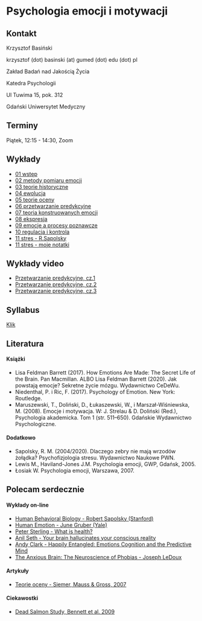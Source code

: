 # Psychologia emocji i motywacji


## Kontakt

Krzysztof Basiński

krzysztof (dot) basinski (at) gumed (dot) edu (dot) pl

Zakład Badań nad Jakością Życia

Katedra Psychologii

Ul Tuwima 15, pok. 312

Gdański Uniwersytet Medyczny

## Terminy

Piątek, 12:15 - 14:30, Zoom

## Wykłady

- [01 wstęp](01_wstep.html)
- [02 metody pomiaru emocji](02_metody.html)
- [03 teorie historyczne](03_historia.html)
- [04 ewolucja](04_ewolucja.html)
- [05 teorie oceny](05_ocena.html)
- [06 przetwarzanie predykcyjne](06_pp.html)
- [07 teoria konstruowanych emocji](07_konstrukcje.html)
- [08 ekspresja](08_ekspresja.html)
- [09 emocje a procesy poznawcze](09_poznanie.html)
- [10 regulacja i kontrola](12_regulacja.html)
- [11 stres - R.Sapolsky](https://www.youtube.com/watch?v=D9H9qTdserM) 
- [11 stres - moje notatki](11_stres.html)



## Wykłady video

- [Przetwarzanie predykcyjne, cz.1](https://youtu.be/C2Fn9tATVGk)
- [Przetwarzanie predykcyjne, cz.2](https://youtu.be/nhRjspvBLkk)
- [Przetwarzanie predykcyjne, cz.3](https://youtu.be/SK6lVpCLFb0)


## Syllabus

[Klik](syllabus.pdf)

## Literatura

#### Książki

- Lisa Feldman Barrett (2017). How Emotions Are Made: The Secret Life of the Brain. Pan Macmillan. ALBO Lisa Feldman Barrett (2020). Jak powstają emocje? Sekretne życie mózgu. Wydawnictwo CeDeWu.
- Niedenthal, P. i Ric, F.  (2017). Psychology of Emotion. New York: Routledge.
- Maruszewski, T., Doliński, D., Łukaszewski, W., i Marszał-Wiśniewska, M. (2008). Emocje i motywacja. W: J. Strelau & D. Doliński (Red.), Psychologia akademicka. Tom 1 (str. 511–650). Gdańskie Wydawnictwo Psychologiczne.

#### Dodatkowo

- Sapolsky, R. M. (2004/2020). Dlaczego zebry nie mają wrzodów żołądka? Psychofizjologia stresu. Wydawnictwo Naukowe PWN.
- Lewis M., Haviland-Jones J.M. Psychologia emocji, GWP, Gdańsk, 2005.
- Łosiak W. Psychologia emocji, Warszawa, 2007.


## Polecam serdecznie

#### Wykłady on-line

- [Human Behavioral Biology - Robert Sapolsky (Stanford)](https://www.youtube.com/playlist?list=PLpXaCv0b7h12LpVunZ361VfCBQSwi_2e8)
- [Human Emotion - June Gruber (Yale)](https://www.youtube.com/playlist?list=PLh9mgdi4rNewieO9Dsj-OhNBC9bF4FoRp)
- [Peter Sterling - What is health?](https://www.youtube.com/watch?v=cGZ53ecu8Jk&t=2182s)
- [Anil Seth - Your brain hallucinates your conscious reality](https://www.youtube.com/watch?v=lyu7v7nWzfo)
- [Andy Clark - Happily Entangled: Emotions Cognition and the Predictive Mind](https://www.youtube.com/watch?v=OS3RM3F8YmE)
- [The Anxious Brain: The Neuroscience of Phobias - Joseph LeDoux](https://www.youtube.com/watch?v=Ht6g0ky-8EY)

#### Artykuły

- [Teorie oceny - Siemer, Mauss & Gross, 2007](http://citeseerx.ist.psu.edu/viewdoc/download?doi=10.1.1.688.3225&rep=rep1&type=pdf)

#### Ciekawostki

- [Dead Salmon Study, Bennett et al. 2009](http://prefrontal.org/files/posters/Bennett-Salmon-2009.jpg)